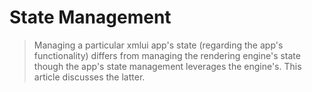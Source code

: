 # State Management

> Managing a particular xmlui app's state (regarding the app's functionality) differs from managing the rendering engine's state though the app's state management leverages the engine's. This article discusses the latter.